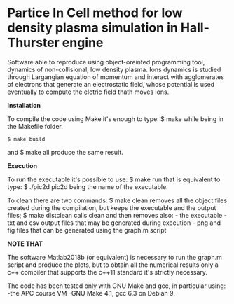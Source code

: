 # Partice In Cell method for low density plasma simulation in Hall-Thurster engine

Software able to reproduce using object-oreinted programming tool, dynamics of non-collisional, low density plasma. Ions dynamics is studied through Largangian equation
of momentum and interact with agglomerates of electrons that generate an electrostatic field, whose potential is used eventually to compute the elctric field thath moves ions.

**Installation** 

To compile the code using Make it's enough to type:
	$ make
while being in the Makefile folder.

	$ make build
and
	$ make all
produce the same result.

**Execution** 

To run the executable it's possible to use:
	$ make run
that is equivalent to type:
	$ ./pic2d
pic2d being the name of the executable.

To clean there are two commands:
	$ make clean
removes all the object files created during the compilation,
but keeps the executable and the output files;
	$ make distclean
calls clean and then removes also:
	- the executable
	- txt and csv output files that may be generated during execution
	- png and fig files that can be generated using the graph.m script

**NOTE THAT**

The software Matlab2018b (or equivalent) is necessary to run the
graph.m script and produce the plots, but to obtain all the
numerical results only a c++ compiler that supports the c++11 
standard it's strictly necessary. 

The code has been tested only with GNU Make and gcc, in particular using:
 -the APC course VM 
 -GNU Make 4.1, gcc 6.3 on Debian 9.


